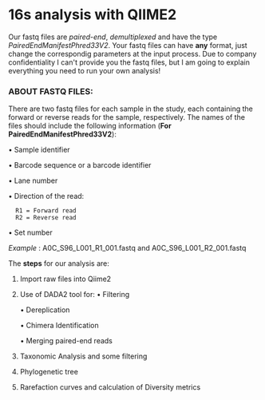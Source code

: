 # 16s analysis with QIIME2

Our fastq files are _paired-end_, _demultiplexed_ and have the type _PairedEndManifestPhred33V2_. Your fastq files can have **any** format, just change the 
correspondig parameters at the input process. 
Due to company confidentiality I can't provide you the fastq files, but I am going to explain everything you need to run your own analysis!


### ABOUT FASTQ FILES:

There are two fastq files for each sample in the study, each containing the forward or reverse reads for the sample, respectively. 
The names of the files should include the following information (**For PairedEndManifestPhred33V2**):

• Sample identifier

• Barcode sequence or a barcode identifier

• Lane number 

• Direction of the read:

      R1 = Forward read
      R2 = Reverse read
    
• Set number

_Example_ : A0C_S96_L001_R1_001.fastq and A0C_S96_L001_R2_001.fastq

The **steps** for our analysis are:

1. Import raw files into Qiime2

2. Use of DADA2 tool for:
     • Filtering
   
     • Dereplication
   
     • Chimera Identification
   
     • Merging paired-end reads
   
4. Taxonomic Analysis and some filtering

5. Phylogenetic tree

6. Rarefaction curves and calculation of Diversity metrics











